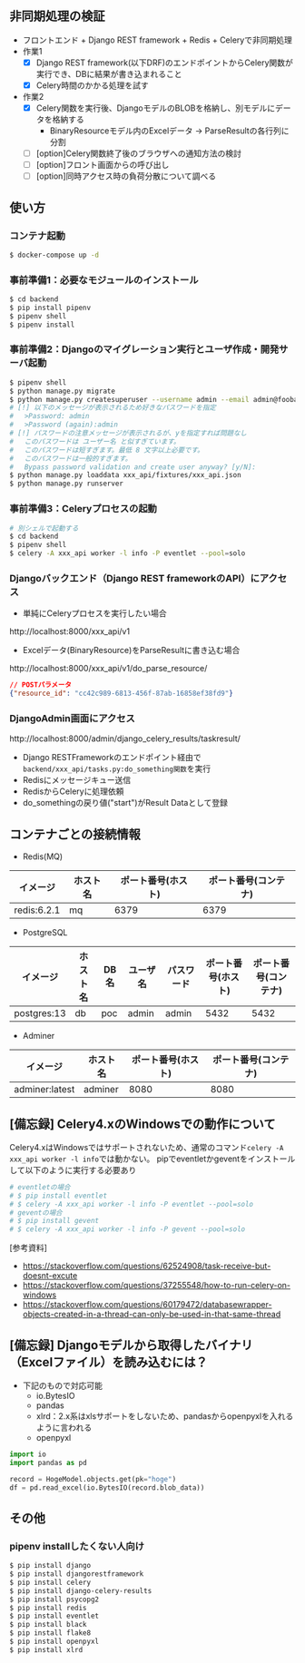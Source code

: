 
## 非同期処理の検証

* フロントエンド + Django REST framework + Redis + Celeryで非同期処理
* 作業1
  * [x] Django REST framework(以下DRF)のエンドポイントからCelery関数が実行でき、DBに結果が書き込まれること
  * [x] Celery時間のかかる処理を試す
* 作業2
  * [x] Celery関数を実行後、DjangoモデルのBLOBを格納し、別モデルにデータを格納する
    * BinaryResourceモデル内のExcelデータ -> ParseResultの各行列に分割
  * [ ] [option]Celery関数終了後のブラウザへの通知方法の検討
  * [ ] [option]フロント画面からの呼び出し
  * [ ] [option]同時アクセス時の負荷分散について調べる

## 使い方


### コンテナ起動

```sh
$ docker-compose up -d
```

### 事前準備1：必要なモジュールのインストール

```sh
$ cd backend
$ pip install pipenv
$ pipenv shell
$ pipenv install
```

### 事前準備2：Djangoのマイグレーション実行とユーザ作成・開発サーバ起動

```sh
$ pipenv shell
$ python manage.py migrate
$ python manage.py createsuperuser --username admin --email admin@foobar.com --skip-checks
# [!] 以下のメッセージが表示されるため好きなパスワードを指定
# 　>Password: admin
# 　>Password (again):admin
# [!] パスワードの注意メッセージが表示されるが、yを指定すれば問題なし
# 　このパスワードは ユーザー名 と似すぎています。
# 　このパスワードは短すぎます。最低 8 文字以上必要です。
# 　このパスワードは一般的すぎます。
# 　Bypass password validation and create user anyway? [y/N]:
$ python manage.py loaddata xxx_api/fixtures/xxx_api.json
$ python manage.py runserver
```


### 事前準備3：Celeryプロセスの起動

```sh
# 別シェルで起動する
$ cd backend
$ pipenv shell
$ celery -A xxx_api worker -l info -P eventlet --pool=solo
```

### Djangoバックエンド（Django REST frameworkのAPI）にアクセス

* 単純にCeleryプロセスを実行したい場合

http://localhost:8000/xxx_api/v1

* Excelデータ(BinaryResource)をParseResultに書き込む場合

http://localhost:8000/xxx_api/v1/do_parse_resource/

```json
// POSTパラメータ
{"resource_id": "cc42c989-6813-456f-87ab-16858ef38fd9"}
```


### DjangoAdmin画面にアクセス

http://localhost:8000/admin/django_celery_results/taskresult/

* Django RESTFrameworkのエンドポイント経由で```backend/xxx_api/tasks.py:do_something関数```を実行
* Redisにメッセージキュー送信
* RedisからCeleryに処理依頼
* do_somethingの戻り値("start")がResult Dataとして登録


## コンテナごとの接続情報

* Redis(MQ)

|イメージ|ホスト名|ポート番号(ホスト)|ポート番号(コンテナ)|
|----------|--------|----------|------|
|redis:6.2.1|mq|6379|6379|

* PostgreSQL

|イメージ|ホスト名|DB名|ユーザ名|パスワード|ポート番号(ホスト)|ポート番号(コンテナ)|
|----------|--------|----|--------|----------|----------|----|
|postgres:13|db|poc|admin|admin|5432|5432|

* Adminer

|イメージ|ホスト名|ポート番号(ホスト)|ポート番号(コンテナ)|
|----------|--------|----------|----|
|adminer:latest|adminer|8080|8080|


## [備忘録] Celery4.xのWindowsでの動作について

Celery4.xはWindowsではサポートされないため、通常のコマンド```celery -A xxx_api worker -l info```では動かない。
pipでeventletかgeventをインストールして以下のように実行する必要あり

```sh
# eventletの場合
# $ pip install eventlet
# $ celery -A xxx_api worker -l info -P eventlet --pool=solo 
# geventの場合
# $ pip install gevent
# $ celery -A xxx_api worker -l info -P gevent --pool=solo
```

[参考資料]

* https://stackoverflow.com/questions/62524908/task-receive-but-doesnt-excute 
* https://stackoverflow.com/questions/37255548/how-to-run-celery-on-windows
* https://stackoverflow.com/questions/60179472/databasewrapper-objects-created-in-a-thread-can-only-be-used-in-that-same-thread 

## [備忘録] Djangoモデルから取得したバイナリ（Excelファイル）を読み込むには？

* 下記のもので対応可能
  * io.BytesIO
  * pandas
  * xlrd：2.x系はxlsサポートをしないため、pandasからopenpyxlを入れるように言われる
  * openpyxl



```python
import io
import pandas as pd

record = HogeModel.objects.get(pk="hoge")
df = pd.read_excel(io.BytesIO(record.blob_data))
```


## その他

### pipenv installしたくない人向け 

```sh
$ pip install django
$ pip install djangorestframework 
$ pip install celery 
$ pip install django-celery-results 
$ pip install psycopg2 
$ pip install redis 
$ pip install eventlet
$ pip install black
$ pip install flake8
$ pip install openpyxl
$ pip install xlrd
```
